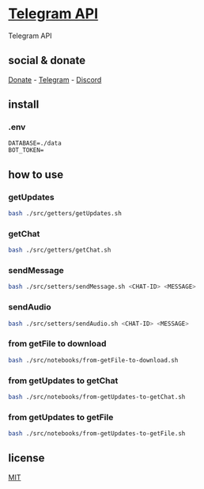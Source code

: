 # [Telegram API](https://core.telegram.org/bots/api)

Telegram API

## social & donate

[Donate](https://link.mercadopago.com.br/brtmvdl) - [Telegram](https://t.me/+KRmg5MlqgMk0MTg5) - [Discord](https://discord.gg/CPRyzsjj)

## install

### .env

```
DATABASE=./data
BOT_TOKEN=

```

## how to use

### getUpdates

```sh
bash ./src/getters/getUpdates.sh
```

### getChat

```sh
bash ./src/getters/getChat.sh
```

### sendMessage

```sh
bash ./src/setters/sendMessage.sh <CHAT-ID> <MESSAGE>
```

### sendAudio

```sh
bash ./src/setters/sendAudio.sh <CHAT-ID> <MESSAGE>
```

### from getFile to download

```sh
bash ./src/notebooks/from-getFile-to-download.sh
```

### from getUpdates to getChat

```sh
bash ./src/notebooks/from-getUpdates-to-getChat.sh
```

### from getUpdates to getFile

```sh
bash ./src/notebooks/from-getUpdates-to-getFile.sh
```

## license

[MIT](./LICENSE)
